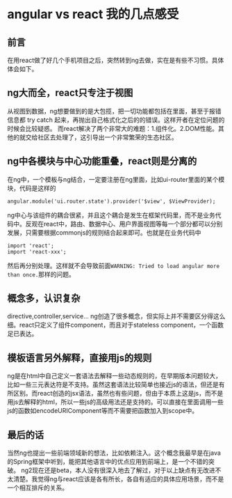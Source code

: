 # angular vs react 我的几点感受

## 前言
在用react做了好几个手机项目之后，突然转到ng去做，实在是有些不习惯。具体体会如下。

## ng大而全，react只专注于视图
从视图到数据，ng想要做到的是大包揽，把一切功能都包括在里面，甚至于报错信息都 try catch 起来，再抛出自己格式化之后的的错误。这样开者在定位问题的时候会比较疑惑。
而react解决了两个非常大的难题：1.组件化。2.DOM性能。其他的就交给社区去处理了，这引导出一个非常繁荣的生态社区。

## ng中各模块与中心功能重叠，react则是分离的
在ng中，一个模板与ng结合，一定要注册在ng里面，比如ui-router里面的某个模块，代码是这样的
```
angular.module('ui.router.state').provider('$view', $ViewProvider);
```
ng中心与该组件的耦合很紧，并且这个耦合是发生在框架代码里，而不是业务代码中。反观在react中，路由、数据中心、用户界面视图等每一个部分都可以分别发展，只需要根据commonjs的规则结合起来即可。也就是在业务代码中
```
import 'react';
import 'react-xxx';
```
然后再分别处理。这样就不会导致前面`WARNING: Tried to load angular more than once.`那样的问题。

## 概念多，认识复杂
directive,controller,service... ng创造了很多概念，但实际上并不需要区分得这么细。react只定义了组件component，而且对于stateless component，一个函数足已表达。

## 模板语言另外解释，直接用js的规则
ng是在html中自己定义一套语法去解释一些动态规则的，在早期版本问题较大，比如一些三元表达符是不支持。虽然这套语法比较简单也接近js的语法，但还是有所区别。而react创造的jsx语法，虽然也有些问题，但由于本质上这是js，而不是用js去解释的html，所以一些js的高级用法还是支持的。可以直接在里面调用一些js的函数如encodeURIComponent等而不需要把函数加入到scope中。

## 最后的话
当然ng也提出一些前端领域新的想法，比如依赖注入。这个概念我最早是在java的Spring框架中听到，能把其他语言中的优点应用到前端上，是一个不错的突破。 
ng2现在还是beta，本人没有很深入地去了解过，对于以上缺点有无改进不太清楚。我觉得ng与react应该是各有所长，各自有适应的具体应用场景，而不是一个相互排斥的关系。

